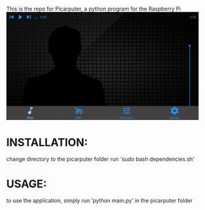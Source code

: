 This is the repo for Picarputer, a python program for the Raspberry Pi
![Picarputer Interface](https://raw.githubusercontent.com/MimTiller/Picarputer/master/picarputer.PNG)

# INSTALLATION:
change directory to the picarputer folder
run 'sudo bash dependencies.sh'

# USAGE:
to use the application, simply run
'python main.py' in the picarputer folder
